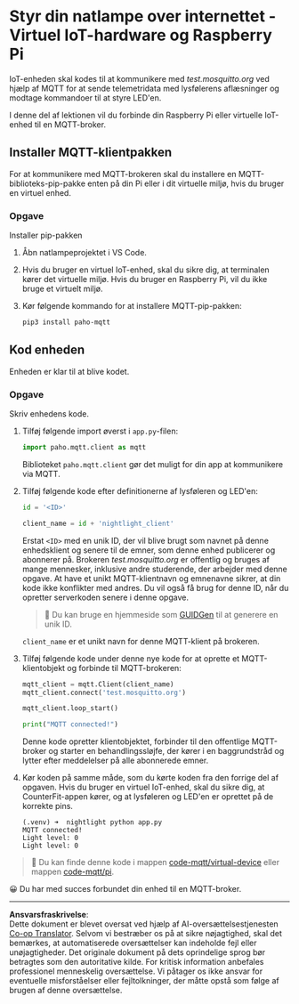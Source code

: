 <!--
CO_OP_TRANSLATOR_METADATA:
{
  "original_hash": "90fb93446e03c38f3c0e4009c2471906",
  "translation_date": "2025-08-27T21:53:24+00:00",
  "source_file": "1-getting-started/lessons/4-connect-internet/single-board-computer-mqtt.md",
  "language_code": "da"
}
-->
# Styr din natlampe over internettet - Virtuel IoT-hardware og Raspberry Pi

IoT-enheden skal kodes til at kommunikere med *test.mosquitto.org* ved hjælp af MQTT for at sende telemetridata med lysfølerens aflæsninger og modtage kommandoer til at styre LED'en.

I denne del af lektionen vil du forbinde din Raspberry Pi eller virtuelle IoT-enhed til en MQTT-broker.

## Installer MQTT-klientpakken

For at kommunikere med MQTT-brokeren skal du installere en MQTT-biblioteks-pip-pakke enten på din Pi eller i dit virtuelle miljø, hvis du bruger en virtuel enhed.

### Opgave

Installer pip-pakken

1. Åbn natlampeprojektet i VS Code.

1. Hvis du bruger en virtuel IoT-enhed, skal du sikre dig, at terminalen kører det virtuelle miljø. Hvis du bruger en Raspberry Pi, vil du ikke bruge et virtuelt miljø.

1. Kør følgende kommando for at installere MQTT-pip-pakken:

    ```sh
    pip3 install paho-mqtt
    ```

## Kod enheden

Enheden er klar til at blive kodet.

### Opgave

Skriv enhedens kode.

1. Tilføj følgende import øverst i `app.py`-filen:

    ```python
    import paho.mqtt.client as mqtt
    ```

    Biblioteket `paho.mqtt.client` gør det muligt for din app at kommunikere via MQTT.

1. Tilføj følgende kode efter definitionerne af lysføleren og LED'en:

    ```python
    id = '<ID>'

    client_name = id + 'nightlight_client'
    ```

    Erstat `<ID>` med en unik ID, der vil blive brugt som navnet på denne enhedsklient og senere til de emner, som denne enhed publicerer og abonnerer på. Brokeren *test.mosquitto.org* er offentlig og bruges af mange mennesker, inklusive andre studerende, der arbejder med denne opgave. At have et unikt MQTT-klientnavn og emnenavne sikrer, at din kode ikke konflikter med andres. Du vil også få brug for denne ID, når du opretter serverkoden senere i denne opgave.

    > 💁 Du kan bruge en hjemmeside som [GUIDGen](https://www.guidgen.com) til at generere en unik ID.

    `client_name` er et unikt navn for denne MQTT-klient på brokeren.

1. Tilføj følgende kode under denne nye kode for at oprette et MQTT-klientobjekt og forbinde til MQTT-brokeren:

    ```python
    mqtt_client = mqtt.Client(client_name)
    mqtt_client.connect('test.mosquitto.org')
    
    mqtt_client.loop_start()

    print("MQTT connected!")
    ```

    Denne kode opretter klientobjektet, forbinder til den offentlige MQTT-broker og starter en behandlingssløjfe, der kører i en baggrundstråd og lytter efter meddelelser på alle abonnerede emner.

1. Kør koden på samme måde, som du kørte koden fra den forrige del af opgaven. Hvis du bruger en virtuel IoT-enhed, skal du sikre dig, at CounterFit-appen kører, og at lysføleren og LED'en er oprettet på de korrekte pins.

    ```output
    (.venv) ➜  nightlight python app.py 
    MQTT connected!
    Light level: 0
    Light level: 0
    ```

> 💁 Du kan finde denne kode i mappen [code-mqtt/virtual-device](../../../../../1-getting-started/lessons/4-connect-internet/code-mqtt/virtual-device) eller mappen [code-mqtt/pi](../../../../../1-getting-started/lessons/4-connect-internet/code-mqtt/pi).

😀 Du har med succes forbundet din enhed til en MQTT-broker.

---

**Ansvarsfraskrivelse**:  
Dette dokument er blevet oversat ved hjælp af AI-oversættelsestjenesten [Co-op Translator](https://github.com/Azure/co-op-translator). Selvom vi bestræber os på at sikre nøjagtighed, skal det bemærkes, at automatiserede oversættelser kan indeholde fejl eller unøjagtigheder. Det originale dokument på dets oprindelige sprog bør betragtes som den autoritative kilde. For kritisk information anbefales professionel menneskelig oversættelse. Vi påtager os ikke ansvar for eventuelle misforståelser eller fejltolkninger, der måtte opstå som følge af brugen af denne oversættelse.